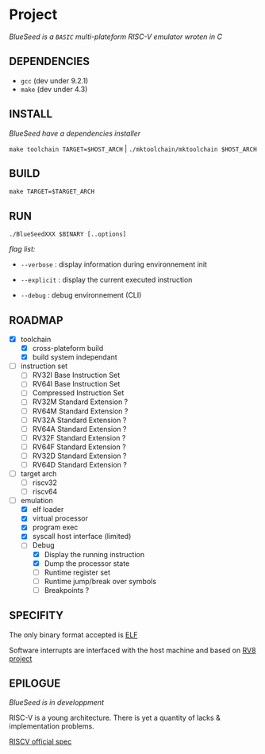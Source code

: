 # Project

*_BlueSeed is a `BASIC` multi-plateform RISC-V emulator wroten in C_*

## DEPENDENCIES

- `gcc` (dev under 9.2.1)
- `make` (dev under 4.3)

## INSTALL

_BlueSeed have a dependencies installer_

`make toolchain TARGET=$HOST_ARCH` | `./mktoolchain/mktoolchain $HOST_ARCH`

## BUILD

`make TARGET=$TARGET_ARCH`


## RUN

`./BlueSeedXXX $BINARY [..options]`

*flag list:*
  - `--verbose`   : display information during environnement init

  - `--explicit`  : display the current executed instruction

  - `--debug`     : debug environnement (CLI)


## ROADMAP

- [X] toolchain
  - [X] cross-plateform build
  - [X] build system independant
- [ ] instruction set
  - [ ] RV32I Base Instruction Set
  - [ ] RV64I Base Instruction Set
  - [ ] Compressed Instruction Set
  - [ ] RV32M Standard Extension ?
  - [ ] RV64M Standard Extension ?
  - [ ] RV32A Standard Extension ?
  - [ ] RV64A Standard Extension ?
  - [ ] RV32F Standard Extension ?
  - [ ] RV64F Standard Extension ?
  - [ ] RV32D Standard Extension ?
  - [ ] RV64D Standard Extension ?
- [ ] target arch
  - [ ] riscv32
  - [ ] riscv64
- [ ] emulation
  - [X] elf loader
  - [X] virtual processor
  - [X] program exec
  - [X] syscall host interface (limited)
  - [ ] Debug
    - [X] Display the running instruction
    - [X] Dump the processor state
    - [ ] Runtime register set
    - [ ] Runtime jump/break over symbols
    - [ ] Breakpoints ?

## SPECIFITY

The only binary format accepted is [ELF](https://refspecs.linuxbase.org/LSB_3.0.0/LSB-PDA/LSB-PDA/generic-elf.html)

Software interrupts are interfaced with the host machine and based on [RV8 project](https://rv8.io/syscalls.html)


## EPILOGUE

_BlueSeed is in developpment_

RISC-V is a young architecture. There is yet a quantity of lacks & implementation problems.

[RISCV official spec](https://content.riscv.org/wp-content/uploads/2017/05/riscv-spec-v2.2.pdf)